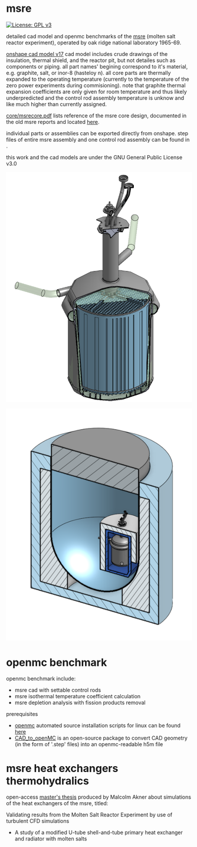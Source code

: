 # msre
[![License: GPL v3](https://img.shields.io/badge/License-GPLv3-blue.svg)](https://www.gnu.org/licenses/gpl-3.0)

detailed cad model and openmc benchmarks of the [msre](https://en.wikipedia.org/wiki/Molten-Salt_Reactor_Experiment) (molten salt reactor experiment), operated by oak ridge national laboratory 1965-69.

[onshape cad model v17](https://cad.onshape.com/documents/4f04f63bfd4138a61a54b3f8/v/b8c29a0cedda86dfc6948111/)
cad model includes crude drawings of the insulation, thermal shield, and the reactor pit, but not detailes such as components or piping.
all part names' begining correspond to it's material, e.g. graphite, salt, or inor-8 (hasteloy n).
all core parts are thermally expanded to the operating temperature (currently to the temperature of the zero power experiments during commisioning). note that graphite thermal expansion coefficients are only given for room temperature and thus likely underpredicted and the control rod assembly temperature is unknow and like much higher than currently assigned.

[core/msrecore.pdf](core/docs/msrecore.pdf) lists reference of the msre core design, documented in the old msre reports and located [here](https://github.com/openmsr/msr-archive/blob/master/README.md).

individual parts or assemblies can be exported directly from onshape. step files of entire msre assembly and one control rod assembly can be found in [](step_files/).

this work and the cad models are under the GNU General Public License v3.0

![](core/docs/msre.png)

![](core/docs/msre-pit.png)

# openmc benchmark
openmc benchmark include:
- msre cad with settable control rods
- msre isothermal temperature coefficient calculation
- msre depletion analysis with fission products removal

prerequisites
- [openmc](https://docs.openmc.org/en/stable/) automated source installation scripts for linux can be found [here](https://github.com/openmsr/openmc_install_scripts)
- [CAD_to_openMC](https://github.com/openmsr/CAD_to_openMC) is an open-source package to convert CAD geometry (in the form of '.step' files) into an openmc-readable h5m file


# msre heat exchangers thermohydralics
open-access [master's thesis](https://ltu.diva-portal.org/smash/get/diva2:1546993/FULLTEXT01.pdf) produced by Malcolm Akner about simulations of the heat exchangers of the msre, titled:

Validating results from the Molten Salt Reactor Experiment by use of turbulent CFD simulations
- A study of a modified U-tube shell-and-tube primary heat exchanger and radiator with molten salts
